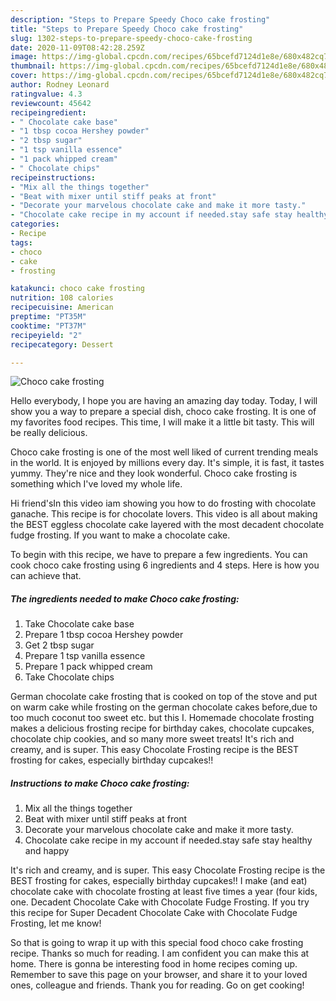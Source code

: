 ```yaml
---
description: "Steps to Prepare Speedy Choco cake frosting"
title: "Steps to Prepare Speedy Choco cake frosting"
slug: 1302-steps-to-prepare-speedy-choco-cake-frosting
date: 2020-11-09T08:42:28.259Z
image: https://img-global.cpcdn.com/recipes/65bcefd7124d1e8e/680x482cq70/choco-cake-frosting-recipe-main-photo.jpg
thumbnail: https://img-global.cpcdn.com/recipes/65bcefd7124d1e8e/680x482cq70/choco-cake-frosting-recipe-main-photo.jpg
cover: https://img-global.cpcdn.com/recipes/65bcefd7124d1e8e/680x482cq70/choco-cake-frosting-recipe-main-photo.jpg
author: Rodney Leonard
ratingvalue: 4.3
reviewcount: 45642
recipeingredient:
- " Chocolate cake base"
- "1 tbsp cocoa Hershey powder"
- "2 tbsp sugar"
- "1 tsp vanilla essence"
- "1 pack whipped cream"
- " Chocolate chips"
recipeinstructions:
- "Mix all the things together"
- "Beat with mixer until stiff peaks at front"
- "Decorate your marvelous chocolate cake and make it more tasty."
- "Chocolate cake recipe in my account if needed.stay safe stay healthy and happy"
categories:
- Recipe
tags:
- choco
- cake
- frosting

katakunci: choco cake frosting 
nutrition: 108 calories
recipecuisine: American
preptime: "PT35M"
cooktime: "PT37M"
recipeyield: "2"
recipecategory: Dessert

---
```



![Choco cake frosting](https://img-global.cpcdn.com/recipes/65bcefd7124d1e8e/680x482cq70/choco-cake-frosting-recipe-main-photo.jpg)

Hello everybody, I hope you are having an amazing day today. Today, I will show you a way to prepare a special dish, choco cake frosting. It is one of my favorites food recipes. This time, I will make it a little bit tasty. This will be really delicious.

Choco cake frosting is one of the most well liked of current trending meals in the world. It is enjoyed by millions every day. It's simple, it is fast, it tastes yummy. They're nice and they look wonderful. Choco cake frosting is something which I've loved my whole life.

Hi friend&#39;sIn this video iam showing you how to do frosting with chocolate ganache. This recipe is for chocolate lovers. This video is all about making the BEST eggless chocolate cake layered with the most decadent chocolate fudge frosting. If you want to make a chocolate cake.


To begin with this recipe, we have to prepare a few ingredients. You can cook choco cake frosting using 6 ingredients and 4 steps. Here is how you can achieve that.

<!--inarticleads1-->

##### The ingredients needed to make Choco cake frosting:

1. Take  Chocolate cake base
1. Prepare 1 tbsp cocoa Hershey powder
1. Get 2 tbsp sugar
1. Prepare 1 tsp vanilla essence
1. Prepare 1 pack whipped cream
1. Take  Chocolate chips


German chocolate cake frosting that is cooked on top of the stove and put on warm cake while frosting on the german chocolate cakes before,due to too much coconut too sweet etc. but this I. Homemade chocolate frosting makes a delicious frosting recipe for birthday cakes, chocolate cupcakes, chocolate chip cookies, and so many more sweet treats! It&#39;s rich and creamy, and is super. This easy Chocolate Frosting recipe is the BEST frosting for cakes, especially birthday cupcakes!! 

<!--inarticleads2-->

##### Instructions to make Choco cake frosting:

1. Mix all the things together
1. Beat with mixer until stiff peaks at front
1. Decorate your marvelous chocolate cake and make it more tasty.
1. Chocolate cake recipe in my account if needed.stay safe stay healthy and happy


It&#39;s rich and creamy, and is super. This easy Chocolate Frosting recipe is the BEST frosting for cakes, especially birthday cupcakes!! I make (and eat) chocolate cake with chocolate frosting at least five times a year (four kids, one. Decadent Chocolate Cake with Chocolate Fudge Frosting. If you try this recipe for Super Decadent Chocolate Cake with Chocolate Fudge Frosting, let me know! 

So that is going to wrap it up with this special food choco cake frosting recipe. Thanks so much for reading. I am confident you can make this at home. There is gonna be interesting food in home recipes coming up. Remember to save this page on your browser, and share it to your loved ones, colleague and friends. Thank you for reading. Go on get cooking!
